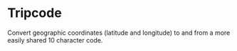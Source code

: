 # Tripcode
Convert geographic coordinates (latitude and longitude) to and from a more easily shared 10 character code.

